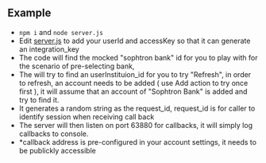 
## Example 

- `npm i` and `node server.js`
- Edit [server.js](server.js) to add your userId and accessKey so that it can generate an integration_key
- The code will find the mocked "sophtron bank" id for you to play with for the scenario of pre-selecting bank,
- The will try to find an userInstituion_id for you to try "Refresh", in order to refresh, an account needs to be added ( use Add action to try once first ), it will assume that an account of "Sophtron Bank" is added and try to find it.
- It generates a random string as the request_id, request_id is for caller to identify session when receiving call back
- The server will then listen on port 63880 for callbacks, it will simply log callbacks to console.
- *callback address is pre-configured in your account settings, it needs to be publickly accessible